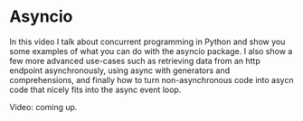 # Asyncio

In this video I talk about concurrent programming in Python and show you some examples of what you can do with the asyncio package. I also show a few more advanced use-cases such as retrieving data from an http endpoint asynchronously, using async with generators and comprehensions, and finally how to turn non-asynchronous code into asycn code that nicely fits into the async event loop.

Video: coming up.
